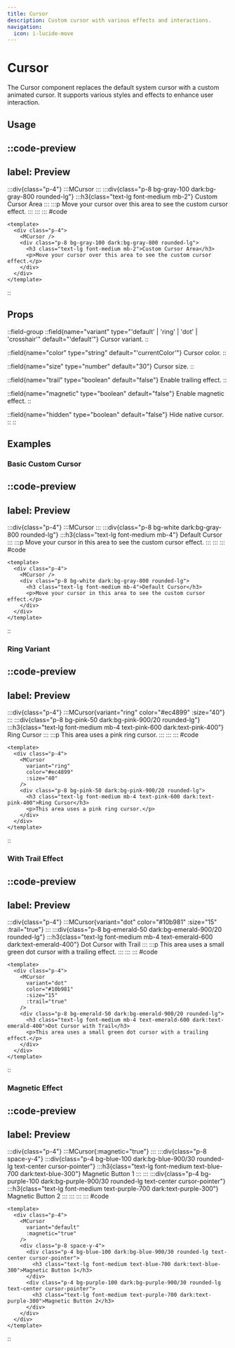 ```yaml
---
title: Cursor
description: Custom cursor with various effects and interactions.
navigation:
  icon: i-lucide-move
---
```


# Cursor

The Cursor component replaces the default system cursor with a custom animated cursor. It supports various styles and effects to enhance user interaction.

## Usage

::code-preview
---
label: Preview
---
  :::div{class="p-4"}
    :::MCursor
    :::
    :::div{class="p-8 bg-gray-100 dark:bg-gray-800 rounded-lg"}
      :::h3{class="text-lg font-medium mb-2"}
      Custom Cursor Area
      :::
      :::p
      Move your cursor over this area to see the custom cursor effect.
      :::
    :::
  :::
#code
```vue
<template>
  <div class="p-4">
    <MCursor />
    <div class="p-8 bg-gray-100 dark:bg-gray-800 rounded-lg">
      <h3 class="text-lg font-medium mb-2">Custom Cursor Area</h3>
      <p>Move your cursor over this area to see the custom cursor effect.</p>
    </div>
  </div>
</template>
```
::

## Props

::field-group
  ::field{name="variant" type="'default' | 'ring' | 'dot' | 'crosshair'" default="'default'"}
  Cursor variant.
  ::
  
  ::field{name="color" type="string" default="'currentColor'"}
  Cursor color.
  ::
  
  ::field{name="size" type="number" default="30"}
  Cursor size.
  ::
  
  ::field{name="trail" type="boolean" default="false"}
  Enable trailing effect.
  ::
  
  ::field{name="magnetic" type="boolean" default="false"}
  Enable magnetic effect.
  ::
  
  ::field{name="hidden" type="boolean" default="false"}
  Hide native cursor.
  ::
::

## Examples

### Basic Custom Cursor

::code-preview
---
label: Preview
---
  :::div{class="p-4"}
    :::MCursor
    :::
    :::div{class="p-8 bg-white dark:bg-gray-800 rounded-lg"}
      :::h3{class="text-lg font-medium mb-4"}
      Default Cursor
      :::
      :::p
      Move your cursor in this area to see the custom cursor effect.
      :::
    :::
  :::
#code
```vue
<template>
  <div class="p-4">
    <MCursor />
    <div class="p-8 bg-white dark:bg-gray-800 rounded-lg">
      <h3 class="text-lg font-medium mb-4">Default Cursor</h3>
      <p>Move your cursor in this area to see the custom cursor effect.</p>
    </div>
  </div>
</template>
```
::

### Ring Variant

::code-preview
---
label: Preview
---
  :::div{class="p-4"}
    :::MCursor{variant="ring" color="#ec4899" :size="40"}
    :::
    :::div{class="p-8 bg-pink-50 dark:bg-pink-900/20 rounded-lg"}
      :::h3{class="text-lg font-medium mb-4 text-pink-600 dark:text-pink-400"}
      Ring Cursor
      :::
      :::p
      This area uses a pink ring cursor.
      :::
    :::
  :::
#code
```vue
<template>
  <div class="p-4">
    <MCursor 
      variant="ring" 
      color="#ec4899" 
      :size="40" 
    />
    <div class="p-8 bg-pink-50 dark:bg-pink-900/20 rounded-lg">
      <h3 class="text-lg font-medium mb-4 text-pink-600 dark:text-pink-400">Ring Cursor</h3>
      <p>This area uses a pink ring cursor.</p>
    </div>
  </div>
</template>
```
::

### With Trail Effect

::code-preview
---
label: Preview
---
  :::div{class="p-4"}
    :::MCursor{variant="dot" color="#10b981" :size="15" :trail="true"}
    :::
    :::div{class="p-8 bg-emerald-50 dark:bg-emerald-900/20 rounded-lg"}
      :::h3{class="text-lg font-medium mb-4 text-emerald-600 dark:text-emerald-400"}
      Dot Cursor with Trail
      :::
      :::p
      This area uses a small green dot cursor with a trailing effect.
      :::
    :::
  :::
#code
```vue
<template>
  <div class="p-4">
    <MCursor 
      variant="dot" 
      color="#10b981" 
      :size="15" 
      :trail="true"
    />
    <div class="p-8 bg-emerald-50 dark:bg-emerald-900/20 rounded-lg">
      <h3 class="text-lg font-medium mb-4 text-emerald-600 dark:text-emerald-400">Dot Cursor with Trail</h3>
      <p>This area uses a small green dot cursor with a trailing effect.</p>
    </div>
  </div>
</template>
```
::

### Magnetic Effect

::code-preview
---
label: Preview
---
  :::div{class="p-4"}
    :::MCursor{:magnetic="true"}
    :::
    :::div{class="p-8 space-y-4"}
      :::div{class="p-4 bg-blue-100 dark:bg-blue-900/30 rounded-lg text-center cursor-pointer"}
        :::h3{class="text-lg font-medium text-blue-700 dark:text-blue-300"}
        Magnetic Button 1
        :::
      :::
      :::div{class="p-4 bg-purple-100 dark:bg-purple-900/30 rounded-lg text-center cursor-pointer"}
        :::h3{class="text-lg font-medium text-purple-700 dark:text-purple-300"}
        Magnetic Button 2
        :::
      :::
    :::
  :::
#code
```vue
<template>
  <div class="p-4">
    <MCursor 
      variant="default" 
      :magnetic="true"
    />
    <div class="p-8 space-y-4">
      <div class="p-4 bg-blue-100 dark:bg-blue-900/30 rounded-lg text-center cursor-pointer">
        <h3 class="text-lg font-medium text-blue-700 dark:text-blue-300">Magnetic Button 1</h3>
      </div>
      <div class="p-4 bg-purple-100 dark:bg-purple-900/30 rounded-lg text-center cursor-pointer">
        <h3 class="text-lg font-medium text-purple-700 dark:text-purple-300">Magnetic Button 2</h3>
      </div>
    </div>
  </div>
</template>
```
::
